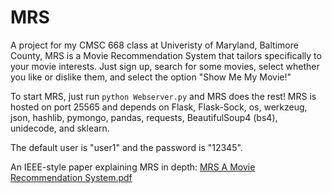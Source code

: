 # MRS
A project for my CMSC 668 class at Univeristy of Maryland, Baltimore County, MRS is a Movie Recommendation System that tailors specifically to your movie interests. Just sign up, search for some movies, select whether you like or dislike them, and select the option "Show Me My Movie!"

To start MRS, just run `python Webserver.py` and MRS does the rest! MRS is hosted on port 25565 and depends on Flask, Flask-Sock, os, werkzeug, json, hashlib, pymongo, pandas, requests, BeautifulSoup4 (bs4), unidecode, and sklearn.

The default user is "user1" and the password is "12345".

An IEEE-style paper explaining MRS in depth: [MRS A Movie Recommendation System.pdf](https://github.com/MushroomGecko/MRS/files/14320384/MRS.A.Movie.Recommendation.System.pdf)
 

